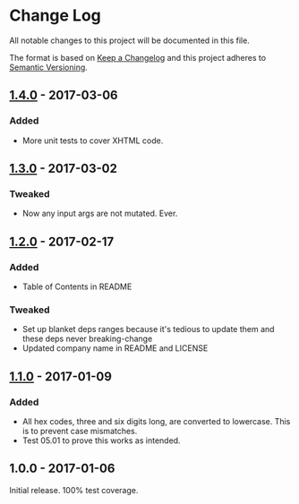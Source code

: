 # Change Log

All notable changes to this project will be documented in this file.

The format is based on [Keep a Changelog](http://keepachangelog.com/)
and this project adheres to [Semantic Versioning](http://semver.org/).

## [1.4.0] - 2017-03-06

### Added
- More unit tests to cover XHTML code.

## [1.3.0] - 2017-03-02

### Tweaked
- Now any input args are not mutated. Ever.

## [1.2.0] - 2017-02-17

### Added
- Table of Contents in README

### Tweaked
- Set up blanket deps ranges because it's tedious to update them and these deps never breaking-change
- Updated company name in README and LICENSE

## [1.1.0] - 2017-01-09

### Added
- All hex codes, three and six digits long, are converted to lowercase. This is to prevent case mismatches.
- Test 05.01 to prove this works as intended.

## 1.0.0 - 2017-01-06

Initial release. 100% test coverage.


[1.1.0]: https://github.com/codsen/color-shorthand-hex-to-six-digit/compare/v1.0.0...v1.1.0
[1.2.0]: https://github.com/codsen/color-shorthand-hex-to-six-digit/compare/v1.1.0...v1.2.0
[1.3.0]: https://github.com/codsen/color-shorthand-hex-to-six-digit/compare/v1.2.0...v1.3.0
[1.4.0]: https://github.com/codsen/color-shorthand-hex-to-six-digit/compare/v1.3.0...v1.4.0
